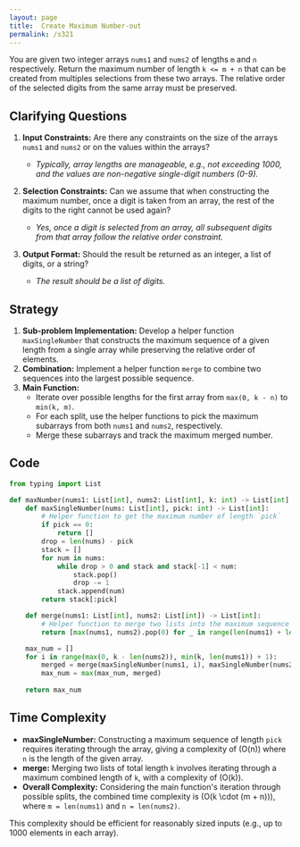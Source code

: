 ```yaml
---
layout: page
title:  Create Maximum Number-out
permalink: /s321
---
```

You are given two integer arrays `nums1` and `nums2` of lengths `m` and `n` respectively. Return the maximum number of length `k <= m + n` that can be created from multiples selections from these two arrays. The relative order of the selected digits from the same array must be preserved.

## Clarifying Questions
1. **Input Constraints:** Are there any constraints on the size of the arrays `nums1` and `nums2` or on the values within the arrays?
    - *Typically, array lengths are manageable, e.g., not exceeding 1000, and the values are non-negative single-digit numbers (0-9).*
    
2. **Selection Constraints:** Can we assume that when constructing the maximum number, once a digit is taken from an array, the rest of the digits to the right cannot be used again?
    - *Yes, once a digit is selected from an array, all subsequent digits from that array follow the relative order constraint.*

3. **Output Format:** Should the result be returned as an integer, a list of digits, or a string?
    - *The result should be a list of digits.*

## Strategy
1. **Sub-problem Implementation:** Develop a helper function `maxSingleNumber` that constructs the maximum sequence of a given length from a single array while preserving the relative order of elements.
2. **Combination:** Implement a helper function `merge` to combine two sequences into the largest possible sequence.
3. **Main Function:**
    - Iterate over possible lengths for the first array from `max(0, k - n)` to `min(k, m)`.
    - For each split, use the helper functions to pick the maximum subarrays from both `nums1` and `nums2`, respectively.
    - Merge these subarrays and track the maximum merged number.

## Code
```python
from typing import List

def maxNumber(nums1: List[int], nums2: List[int], k: int) -> List[int]:
    def maxSingleNumber(nums: List[int], pick: int) -> List[int]:
        # Helper function to get the maximum number of length `pick`
        if pick == 0:
            return []
        drop = len(nums) - pick
        stack = []
        for num in nums:
            while drop > 0 and stack and stack[-1] < num:
                stack.pop()
                drop -= 1
            stack.append(num)
        return stack[:pick]

    def merge(nums1: List[int], nums2: List[int]) -> List[int]:
        # Helper function to merge two lists into the maximum sequence
        return [max(nums1, nums2).pop(0) for _ in range(len(nums1) + len(nums2))]

    max_num = []
    for i in range(max(0, k - len(nums2)), min(k, len(nums1)) + 1):
        merged = merge(maxSingleNumber(nums1, i), maxSingleNumber(nums2, k - i))
        max_num = max(max_num, merged)
    
    return max_num
```

## Time Complexity
- **maxSingleNumber:** Constructing a maximum sequence of length `pick` requires iterating through the array, giving a complexity of \(O(n)\) where `n` is the length of the given array.
- **merge:** Merging two lists of total length `k` involves iterating through a maximum combined length of `k`, with a complexity of \(O(k)\).
- **Overall Complexity:** Considering the main function's iteration through possible splits, the combined time complexity is \(O(k \cdot (m + n))\), where `m = len(nums1)` and `n = len(nums2)`. 

This complexity should be efficient for reasonably sized inputs (e.g., up to 1000 elements in each array).